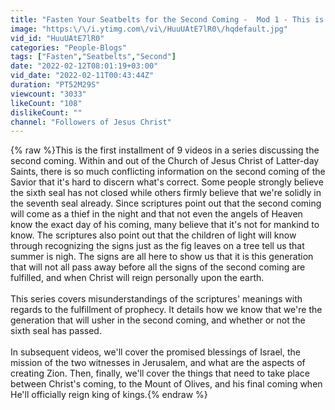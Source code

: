 ```yaml
---
title: "Fasten Your Seatbelts for the Second Coming -  Mod 1 - This is the Generation - No Music Background"
image: "https:\/\/i.ytimg.com\/vi\/HuuUAtE7lR0\/hqdefault.jpg"
vid_id: "HuuUAtE7lR0"
categories: "People-Blogs"
tags: ["Fasten","Seatbelts","Second"]
date: "2022-02-12T08:01:19+03:00"
vid_date: "2022-02-11T00:43:44Z"
duration: "PT52M29S"
viewcount: "3033"
likeCount: "108"
dislikeCount: ""
channel: "Followers of Jesus Christ"
---
```

{% raw %}This is the first installment of 9 videos in a series discussing the second coming. Within and out of the Church of Jesus Christ of Latter-day Saints, there is so much conflicting information on the second coming of the Savior that it's hard to discern what's correct.  Some people strongly believe the sixth seal has not closed while others firmly believe that we're solidly in the seventh seal already.   Since scriptures point out that the second coming will come as a thief in the night and that not even the angels of Heaven know the exact day of his coming, many believe that it's not for mankind to know.  The scriptures also point out that the children of light will know through recognizing the signs just as the fig leaves on a tree tell us that summer is nigh.  The signs are all here to show us that it is this generation that will not all pass away before all the signs of the second coming are fulfilled, and when Christ will reign personally upon the earth.<br /><br />This series covers misunderstandings of the scriptures' meanings with regards to the fulfillment of prophecy.  It details how we know that we're the generation that will usher in the second coming, and whether or not the sixth seal has passed.  <br /><br />In subsequent videos, we'll cover the promised blessings of Israel, the mission of the two witnesses in Jerusalem, and what are the aspects of creating Zion.  Then, finally, we'll cover the things that need to take place between Christ's coming, to the Mount of Olives, and his final coming when He'll officially reign king of kings.{% endraw %}
